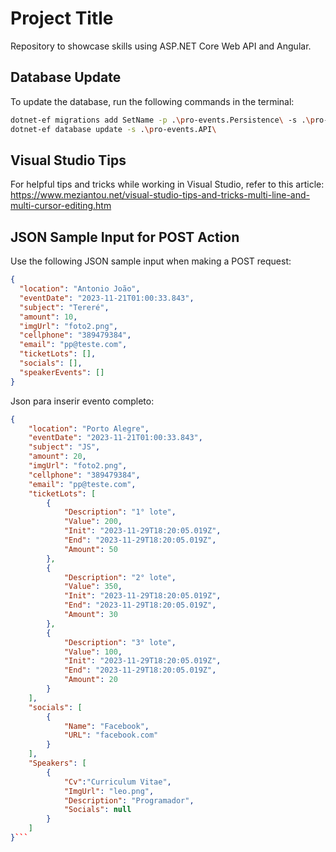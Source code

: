 # Project Title

Repository to showcase skills using ASP.NET Core Web API and Angular.

## Database Update

To update the database, run the following commands in the terminal:
```bash
dotnet-ef migrations add SetName -p .\pro-events.Persistence\ -s .\pro-events.API
dotnet-ef database update -s .\pro-events.API\
```

## Visual Studio Tips
For helpful tips and tricks while working in Visual Studio, refer to this article: https://www.meziantou.net/visual-studio-tips-and-tricks-multi-line-and-multi-cursor-editing.htm

## JSON Sample Input for POST Action
Use the following JSON sample input when making a POST request:

```json
{
  "location": "Antonio João",
  "eventDate": "2023-11-21T01:00:33.843",
  "subject": "Tereré",
  "amount": 10,
  "imgUrl": "foto2.png",
  "cellphone": "389479384",
  "email": "pp@teste.com",
  "ticketLots": [],
  "socials": [],
  "speakerEvents": []
}
```
Json para inserir evento completo:
```json
{
    "location": "Porto Alegre",
    "eventDate": "2023-11-21T01:00:33.843",
    "subject": "JS",
    "amount": 20,
    "imgUrl": "foto2.png",
    "cellphone": "389479384",
    "email": "pp@teste.com",
    "ticketLots": [
        {
            "Description": "1° lote",
            "Value": 200,
            "Init": "2023-11-29T18:20:05.019Z",
            "End": "2023-11-29T18:20:05.019Z",
            "Amount": 50
        },
        {
            "Description": "2° lote",
            "Value": 350,
            "Init": "2023-11-29T18:20:05.019Z",
            "End": "2023-11-29T18:20:05.019Z",
            "Amount": 30
        },
        {
            "Description": "3° lote",
            "Value": 100,
            "Init": "2023-11-29T18:20:05.019Z",
            "End": "2023-11-29T18:20:05.019Z",
            "Amount": 20
        }
    ],
    "socials": [
        {
            "Name": "Facebook",
            "URL": "facebook.com"
        }
    ],
    "Speakers": [
        {
            "Cv":"Curriculum Vitae",
            "ImgUrl": "leo.png",
            "Description": "Programador",
            "Socials": null
        }
    ]
}```

